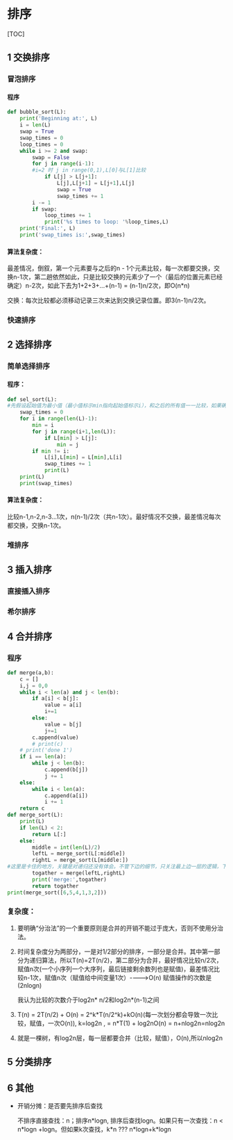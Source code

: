 # 排序

[TOC]



## 1 交换排序

### 冒泡排序

#### 程序

```python
def bubble_sort(L):
	print('Beginning at:', L)
	i = len(L)
	swap = True
	swap_times = 0
	loop_times = 0
	while i >= 2 and swap:
		swap = False
		for j in range(i-1):
        #i=2 时 j in range(0,1),L[0]与L[1]比较
			if L[j] > L[j+1]:
				L[j],L[j+1] = L[j+1],L[j]
				swap = True
				swap_times += 1
		i -= 1
		if swap:
			loop_times += 1
			print('%s times to loop: '%loop_times,L)
	print('Final:', L)
	print('swap_times is:',swap_times)
```

#### 算法复杂度：

最差情况，倒叙，第一个元素要与之后的n - 1个元素比较，每一次都要交换，交换n-1次，第二趟依然如此，只是比较交换的元素少了一个（最后的位置元素已经确定）n-2次，如此下去为1+2+3+...+(n-1) = (n-1)n/2次，即O(n*n)

交换：每次比较都必须移动记录三次来达到交换记录位置。即3(n-1)n/2次。

### 快速排序

## 2 选择排序

### 简单选择排序

#### 程序：

```python
def sel_sort(L):
#先假设起始值为最小值（最小值标示min指向起始值标示i），和之后的所有值一一比较，如果确有目前值更小的值，则把最小值标示min指向该值j，继续这一过程直至序列结束。比较min与起始值，如果不一样则交换数值。此时确为最小值，持续扩大有序序列的范围直至覆盖全部序列。
	swap_times = 0
	for i in range(len(L)-1):
		min = i
		for j in range(i+1,len(L)):
			if L[min] > L[j]:
				min = j
		if min != i:
			L[i],L[min] = L[min],L[i]
			swap_times += 1
			print(L)
	print(L)
	print(swap_times)
```

#### 算法复杂度：

比较n-1,n-2,n-3...1次，n(n-1)/2次（共n-1次）。最好情况不交换，最差情况每次都交换，交换n-1次。

### 堆排序

## 3 插入排序

### 直接插入排序



### 希尔排序



## 4 合并排序

### 程序

```python
def merge(a,b):
	c = []
	i,j = 0,0
	while i < len(a) and j < len(b):
		if a[i] < b[j]:
			value = a[i]
			i+=1
		else:
			value = b[j]
			j+=1
		c.append(value)
		# print(c)
	# print('done 1')
	if i == len(a):
		while j < len(b):
			c.append(b[j])
			j += 1
	else:
		while i < len(a):
			c.append(a[i])
			i += 1
	return c
def merge_sort(L):
	print(L)
	if len(L) < 2:
		return L[:]
	else:
		middle = int(len(L)/2)
		leftL = merge_sort(L[:middle])
		rightL = merge_sort(L[middle:])
#这里是卡住的地方，关键是对递归还没有体会。不管下边的细节，只关注最上边一层的逻辑，下边的逻辑由递归去处理。注意是递归处理。此处最上边一层就是划分左右子序列后将左右子序列排序（递归处理），然后合并。f(n)=n*f(n-1)中*是最上一层的处理，f(n-1)是对下一层的处理。此处的下一层是划分左右子序列，merge_sort就是递归处理，最上边的最后逻辑就是合并，也是递归处理的一步。
		togather = merge(leftL,rightL)
		print('merge:',togather)
		return togather
print(merge_sort([6,5,4,1,3,2]))
```

### 复杂度：

1. 要明确“分治法”的一个重要原则是合并的开销不能过于庞大，否则不使用分治法。

2. 时间复杂度分为两部分，一是对1/2部分的排序，一部分是合并。其中第一部分为递归算法，所以T(n)=2T(n/2)，第二部分为合并，最好情况比较n/2次，赋值n次(一个小序列一个大序列，最后链接剩余数列也是赋值)，最差情况比较n-1次，赋值n次（赋值给中间变量1次）---->O(n) 赋值操作的次数是(2nlogn)

   我认为比较的次数介于log2n* n/2和log2n*(n-1)之间

3. T(n) = 2T(n/2) + O(n) = 2^k\*T(n/2^k)+kO(n)(每一次划分都会导致一次比较，赋值，一次O(n)), k=log2n , = n*T(1) + log2nO(n) = n+nlog2n=nlog2n

4. 就是一棵树，有log2n层，每一层都要合并（比较，赋值），O(n),所以nlog2n

## 5 分类排序



## 6 其他

- 开销分摊：是否要先排序后查找

  不排序直接查找：n；排序n\*logn, 排序后查找logn。如果只有一次查找：n < n\*logn +logn。但如果k次查找，k\*n ??? n*logn+k\*logn



